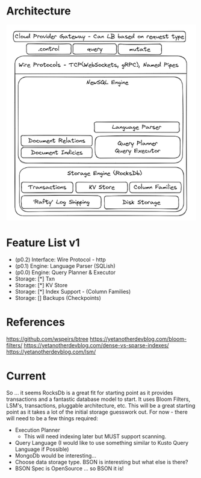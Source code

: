 # Architecture
![](./assets/architecture.png)

# Feature List v1
* (p0.2) Interface: Wire Protocol - http
* (p0.1) Engine: Language Parser (SQLish)
* (p0.0) Engine: Query Planner & Executor
* Storage: [*] Txn
* Storage: [*] KV Store
* Storage: [*] Index Support - (Column Families)
* Storage: [] Backups (Checkpoints)

# References
https://github.com/wspeirs/btree
https://yetanotherdevblog.com/bloom-filters/
https://yetanotherdevblog.com/dense-vs-sparse-indexes/
https://yetanotherdevblog.com/lsm/

# Current
So ... it seems RocksDb is a great fit for starting point as it provides transactions and a fantastic
database model to start. It uses Bloom Filters, LSM's, transactions, pluggable architecture, etc. This
will be a great starting point as it takes a lot of the initial storage guesswork out. For now - there
will need to be a few things required:
- Execution Planner
  - This will need indexing later but MUST support scanning.
- Query Language (I would like to use something similar to Kusto Query Language if Possible)
- MongoDb would be interesting...
- Choose data storage type. BSON is interesting but what else is there?
- BSON Spec is OpenSource ... so BSON it is!
